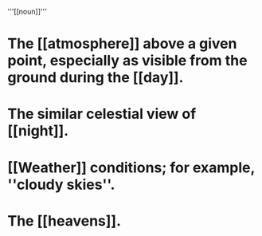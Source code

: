 '''[[noun]]'''

# The [[atmosphere]] above a given point, especially as visible from the ground during the [[day]].
# The similar celestial view of [[night]].
# [[Weather]] conditions; for example, ''cloudy skies''.
# The [[heavens]].